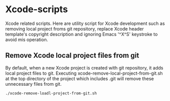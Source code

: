 Xcode-scripts
=============

Xcode related scripts.  Here are utility script for Xcode development such as removing local project froms git repository, replace Xcode header template's copyright description and ignoring Emacs '^X^S' keystroke to avoid mis operation.

Remove Xcode local project files from git
-----------------------------------------

By default, when a new Xcode project is created with git repository, it adds local project files to git.
Executing xcode-remove-local-project-from-git.sh at the top directory of the project which includes .git will remove these unnecessary files from git.

```
./xcode-remove-loadl-project-from-git.sh
```
